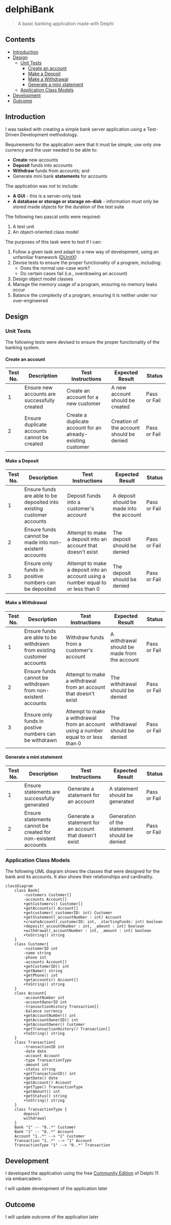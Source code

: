 # delphiBank <!-- omit in toc -->

> A basic banking application made with Delphi

## Contents <!-- omit in toc -->

- [Introduction](#introduction)
- [Design](#design)
  - [Unit Tests](#unit-tests)
    - [Create an account](#create-an-account)
    - [Make a Deposit](#make-a-deposit)
    - [Make a Withdrawal](#make-a-withdrawal)
    - [Generate a mini statement](#generate-a-mini-statement)
  - [Application Class Models](#application-class-models)
- [Development](#development)
- [Outcome](#outcome)

## Introduction

I was tasked with creating a simple bank server application using a Test-Driven Development methodology.

Requirements for the application were that it must be simple, use only one currency and the user needed to be able to:

- **Create** new accounts
- **Deposit** funds into accounts
- **Withdraw** funds from accounts; and
- Generate mini bank **statements** for accounts

The application was *not* to include:

- **A GUI** - this is a server-only task
- **A database or storage or storage on-disk** - information must only be stored inside objects for the duration of the test suite

The following two pascal units were required:

1. A test unit
2. An object-oriented class model

The purposes of this task were to test if I can:

1. Follow a given task and adapt to a new way of development, using an unfamiliar framework ([DUnitX](https://github.com/VSoftTechnologies/DUnitX))
2. Devise tests to ensure the proper functionality of a program, including:
   - Does the normal use-case work?
   - Do certain cases fail (i.e., overdrawing an account)
3. Design object model classes
4. Manage the memory usage of a program, ensuring no memory leaks occur
5. Balance the complexity of a program, ensuring it is neither under nor over-engineered

## Design

### Unit Tests

The following tests were devised to ensure the proper functionality of the banking system.

#### Create an account

|Test No.|Description|Test Instructions|Expected Result|Status|
|---|---|---|---|---|
|1|Ensure new accounts are successfully created|Create an account for a new customer|A new account should be created|Pass or Fail|
|2|Ensure duplicate accounts cannot be created|Create a duplicate account for an already-existing customer|Creation of the account should be denied|Pass or Fail|

#### Make a Deposit

|Test No.|Description|Test Instructions|Expected Result|Status|
|---|---|---|---|---|
|1|Ensure funds are able to be deposited into existing customer accounts|Deposit funds into a customer's account|A deposit should be made into the account|Pass or Fail|
|2|Ensure funds cannot be made into non-existent accounts|Attempt to make a deposit into an account that doesn't exist|The deposit should be denied|Pass or Fail|
|3|Ensure only funds in positive numbers can be deposited|Attempt to make a deposit into an account using a number equal to or less than 0|The deposit should be denied|Pass or Fail|

#### Make a Withdrawal

|Test No.|Description|Test Instructions|Expected Result|Status|
|---|---|---|---|---|
|1|Ensure funds are able to be withdrawn from existing customer accounts|Withdraw funds from a customer's account|A withdrawal should be made from the account|Pass or Fail|
|2|Ensure funds cannot be withdrawn from non-existent accounts|Attempt to make a withdrawal from an account that doesn't exist|The withdrawal should be denied|Pass or Fail|
|3|Ensure only funds in postive numbers can be withdrawn|Attempt to make a withdrawal from an account using a number equal to or less than 0|The withdrawal should be denied|Pass or Fail|

#### Generate a mini statement

|Test No.|Description|Test Instructions|Expected Result|Status|
|---|---|---|---|---|
|1|Ensure statements are successfully generated|Generate a statement for an account|A statement should be generated|Pass or Fail|
|2|Ensure statements cannot be created for non-existent accounts|Generate a statement for an account that doesn't exist|Generation of the statement should be denied|Pass or Fail|

### Application Class Models

The following UML diagram shows the classes that were designed for the bank and its accounts. It also shows their relationships and cardinality.

```mermaid
classDiagram
    class Bank{
        -customers Customer[]
        -accounts Account[]
        +getCustomers() Customer[]
        +getAccounts() Account[]
        +getcustomer(_customerID: int) Customer
        +getStatement(_accountNumber : int) Account
        +createAccount(_customerID: int, _startingFunds: int) boolean
        +deposit(_accountNumber : int, _amount : int) boolean
        +withdrawal(_accountNumber : int, _amount : int) boolean
        +toString() string
    }
    class Customer{
        -customerID int
        -name string
        -phone int
        -accounts Account[]
        +getCustomerID() int
        +getName() string
        +getPhone() int
        +getaccounts() Account[]
        +toString() string
    }
    class Account{
        -accountNumber int
        -accountOwnerID int
        -transactionHistory Transaction[]
        -balance currency
        +getAccountNumber() int
        +getAccountOwnerID() int
        +getAccountOwner() Customer
        +getTransactionHistory() Transaction[]
        +toString() string
    }
    class Transaction{
        -transactionID int
        -date date
        -account Account
        -type TransactionType
        -amount int
        -status string
        +getTransactionID() int
        +getDate() date
        +getAccount() Account
        +getType() TransactionType
        +getAmount() int
        +getStatus() string
        +toString() string
    }
    class TransactionType {
        deposit
        withdrawal
    }
    Bank "1" -- "0..*" Customer
    Bank "1" -- "0..*" Account
    Account "1..*" --> "1" Customer
    Transaction "1..*" --> "1" Account
    TransactionType "1" --> "0..*" Transaction
```

## Development

I developed the application using the free [Community Edition](https://www.embarcadero.com/products/delphi/starter) of Delphi 11 via embarcadero.

I will update development of the application later

## Outcome

I will update outcome of the application later
